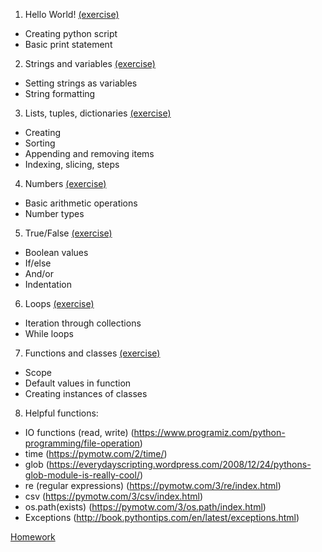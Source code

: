 1. Hello World! [(exercise)](exercises/1-hello-world.md)
  * Creating python script
  * Basic print statement

2. Strings and variables [(exercise)](exercises/2-string-variables.md)
  * Setting strings as variables
  * String formatting

3. Lists, tuples, dictionaries [(exercise)](exercises/3-collections.md)
  * Creating
  * Sorting
  * Appending and removing items
  * Indexing, slicing, steps

4. Numbers [(exercise)](exercises/4-maths.md)
  * Basic arithmetic operations
  * Number types

5. True/False [(exercise)](exercises/5-boolean.md)
  * Boolean values
  * If/else
  * And/or
  * Indentation

6. Loops [(exercise)](exercises/6-loops.md)
  * Iteration through collections
  * While loops

7. Functions and classes [(exercise)](exercises/7-functions-classes.md)
  * Scope
  * Default values in function
  * Creating instances of classes

8. Helpful functions:
  * IO functions (read, write) (https://www.programiz.com/python-programming/file-operation)
  * time (https://pymotw.com/2/time/)
  * glob (https://everydayscripting.wordpress.com/2008/12/24/pythons-glob-module-is-really-cool/)
  * re (regular expressions) (https://pymotw.com/3/re/index.html)
  * csv (https://pymotw.com/3/csv/index.html)
  * os.path(exists) (https://pymotw.com/3/os.path/index.html)
  * Exceptions (http://book.pythontips.com/en/latest/exceptions.html)

[Homework](exercises/8-bonus-modules.md)
